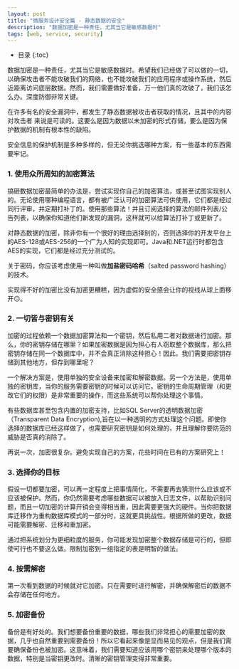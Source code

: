 ```yaml
---
layout: post
title: "微服务设计安全篇 - 静态数据的安全"
description: "数据加密是一种责任，尤其当它是敏感数据时"
tags: [web, service, security]
---
```


* 目录
{:toc}

数据加密是一种责任，尤其当它是敏感数据时。希望我们已经做了可以做的一切，以确保攻击者不能攻破我们的网络，也不能攻破我们的应用程序或操作系统，然后近距离访问底层数据。然而，我们需要做好准备，万一他们真的攻破了，我们该怎么办。深度防御非常关键。

在许多有名的安全漏洞中，都发生了静态数据被攻击者获取的情况，且其中的内容对攻击者 来说是可读的。这要么是因为数据以未加密的形式存储，要么是因为保护数据的机制有根本性的缺陷。

安全信息的保护机制是多种多样的，但无论你挑选哪种方案，有一些基本的东西需要牢记。

### 1. 使用众所周知的加密算法
搞砸数据加密最简单的办法是，尝试实现你自己的加密算法，或甚至试图实现别人的。无论使用哪种编程语言，都有被广泛认可的加密算法可供使用，它们都是经过同行评审，并定期打补丁的。使用那些算法！并且订阅选择的算法的邮件列表/公告列表，以确保你知道他们新发现的漏洞，这样就可以给算法打补丁或更新了。

对静态数据的加密，除非你有一个很好的理由选择别的，否则选择你的开发平台上的AES-128或AES-256的一个广为人知的实现即可。Java和.NET运行时都包含AES的实现，它们都是经过充分测试的。

关于密码，你应该考虑使用一种叫做**加盐密码哈希**（salted password hashing）的技术。

实现得不好的加密比没有加密更糟糕，因为虚假的安全感会让你的视线从球上面移开😑。

### 2. 一切皆与密钥有关
加密的过程依赖一个数据加密算法和一个密钥，然后私用二者对数据进行加密。那么，你的密钥存储在哪里？如果加密数据是因为担心有人窃取整个数据库，那么把密钥存储在同一个数据库中，并不会真正消除这种担心！因此，我们需要把密钥存储到其他地方，但存到哪里呢？

一个解决方案是，使用单独的安全设备来加密和解密数据。另一个方法是，使用单独的密钥库，当你的服务需要密钥的时候可以访问它。密钥的生命周期管理（和更改它们的权限）是非常重要的操作，而这些系统可以帮你处理这个事情。

有些数据库甚至包含内置的加密支持，比如SQL Server的透明数据加密（Transparent Data Encryption),旨在以一种透明的方式处理这个问题。即使你选择的数据库已经这样做了，也需要研究密钥是如何处理的，并且理解你要防范的威胁是否真的消除了。

再说一次，加密很复杂。避免实现自己的方案，花些时间在已有的方案研究上！

### 3. 选择你的目标
假设一切都要加密，可以再一定程度上把事情简化，不需要再去猜测什么应该或不应该被保护。然而，你仍然需要考虑哪些数据可以被放入日志文件，以帮助识别问题，而且一切加密的计算开销会变得相当重，因此需要更强大的硬件。当你把数据库迁移作为重构数据库模式的一部分时，这就更具挑战性。根据所做的更改，数据可能需要解密、迁移和重加密。

通过把系统划分为更细粒度的服务，你可能发现加密整个数据存储是可行的，但即使可行也不要这么做。限制加密到一组指定的表是明智的做法。

### 4. 按需解密
第一次看到数据的时候就对它加密。只在需要时进行解密，并确保解密后的数据不会存储在任何地方。

### 5. 加密备份
备份是有好处的。我们想要备份重要的数据，哪些我们非常担心的需要加密的数据，几乎也自然重要到需要备份！所以它看起来像是显而易见的观点，但是我们需要确保备份也被加密。这意味着，我们需要知道应该用哪个密钥来处理哪个版本的数据，特别是当密钥更改时。清晰的密钥管理变得非常重要。

